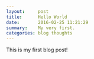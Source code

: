 ```yaml
---
layout:     post
title:      Hello World
date:       2016-02-25 11:21:29
summary:    My very first.
categories: blog thoughts
---
```


This is my first blog post!
